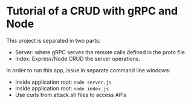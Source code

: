 # Tutorial of a CRUD with gRPC and Node

This project is separated in two parts:
- Server: where gRPC serves the remote calls defined in the proto file
- Index: Express/Node CRUD the server operations.

In order to run this app, issue in separate command line windows:
- Inside application root: `node server.js`
- Inside application root: `node index.js`
- Use curls from attack.sh files to access APIs

